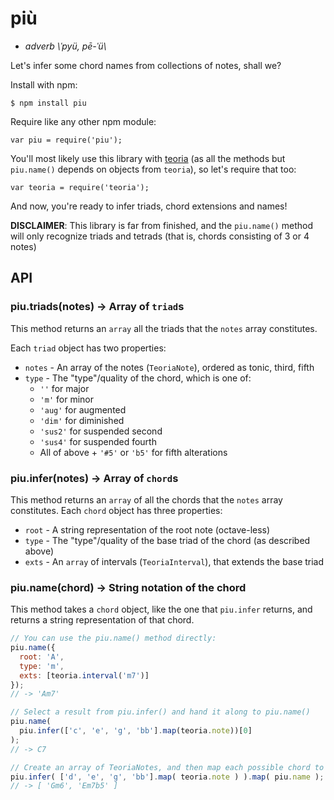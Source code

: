 # più
 - *adverb \\ˈpyü, pē-ˈü\\*

Let's infer some chord names from collections of notes, shall we?

Install with npm:

    $ npm install piu

Require like any other npm module:

    var piu = require('piu');

You'll most likely use this library with [teoria](https://github.com/saebekassebil/teoria)
(as all the methods but `piu.name()` depends on objects from `teoria`),
so let's require that too:

    var teoria = require('teoria');

And now, you're ready to infer triads, chord extensions and names!

**DISCLAIMER**: This library is far from finished, and the `piu.name()` method
will only recognize triads and tetrads (that is, chords consisting of 3 or 4 notes)

## API

### piu.triads(notes) -> Array of `triad`s
This method returns an `array` all the triads that the `notes` array constitutes.

Each `triad` object has two properties:

 - `notes` - An array of the notes (`TeoriaNote`), ordered as tonic, third, fifth
 - `type` - The "type"/quality of the chord, which is one of:
   - `''` for major
   - `'m'` for minor
   - `'aug'` for augmented
   - `'dim'` for diminished
   - `'sus2'` for suspended second
   - `'sus4'` for suspended fourth
   - All of above + `'#5'` or `'b5'` for fifth alterations

### piu.infer(notes) -> Array of `chord`s
This method returns an `array` of all the chords that the `notes` array constitutes.
Each `chord` object has three properties:

 - `root` - A string representation of the root note (octave-less)
 - `type` - The "type"/quality of the base triad of the chord (as described above)
 - `exts` - An `array` of intervals (`TeoriaInterval`), that extends the base triad

### piu.name(chord) -> String notation of the chord
This method takes a `chord` object, like the one that `piu.infer` returns, and
returns a string representation of that chord.

```javascript
// You can use the piu.name() method directly:
piu.name({
  root: 'A',
  type: 'm',
  exts: [teoria.interval('m7')]
});
// -> 'Am7'

// Select a result from piu.infer() and hand it along to piu.name()
piu.name(
  piu.infer(['c', 'e', 'g', 'bb'].map(teoria.note))[0]
);
// -> C7

// Create an array of TeoriaNotes, and then map each possible chord to its name:
piu.infer( ['d', 'e', 'g', 'bb'].map( teoria.note ) ).map( piu.name );
// -> [ 'Gm6', 'Em7b5' ]
```
